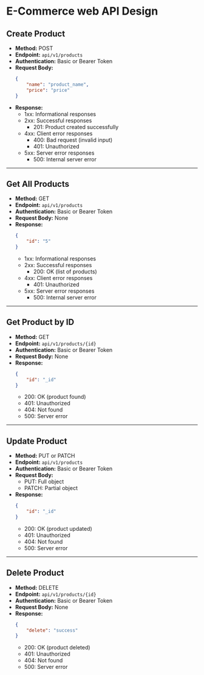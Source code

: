 # E-Commerce web API Design

## Create Product
- **Method:** POST
- **Endpoint:** `api/v1/products`
- **Authentication:** Basic or Bearer Token
- **Request Body:**
    ```json
    {
        "name": "product_name",
        "price": "price"
    }
    ```
- **Response:**
  - 1xx: Informational responses
  - 2xx: Successful responses
    - 201: Product created successfully
  - 4xx: Client error responses
    - 400: Bad request (invalid input)
    - 401: Unauthorized
  - 5xx: Server error responses
    - 500: Internal server error

---

## Get All Products
- **Method:** GET
- **Endpoint:** `api/v1/products`
- **Authentication:** Basic or Bearer Token
- **Request Body:** None
- **Response:**
    ```json
    {
        "id": "5"
    }
    ```
  - 1xx: Informational responses
  - 2xx: Successful responses
    - 200: OK (list of products)
  - 4xx: Client error responses
    - 401: Unauthorized
  - 5xx: Server error responses
    - 500: Internal server error

---

## Get Product by ID
- **Method:** GET
- **Endpoint:** `api/v1/products/{id}`
- **Authentication:** Basic or Bearer Token
- **Request Body:** None
- **Response:**
    ```json
    {
        "id": "_id"
    }
    ```
  - 200: OK (product found)
  - 401: Unauthorized
  - 404: Not found
  - 500: Server error

---

## Update Product
- **Method:** PUT or PATCH
- **Endpoint:** `api/v1/products`
- **Authentication:** Basic or Bearer Token
- **Request Body:**
  - PUT: Full object
  - PATCH: Partial object
- **Response:**
    ```json
    {
        "id": "_id"
    }
    ```
  - 200: OK (product updated)
  - 401: Unauthorized
  - 404: Not found
  - 500: Server error

---

## Delete Product
- **Method:** DELETE
- **Endpoint:** `api/v1/products/{id}`
- **Authentication:** Basic or Bearer Token
- **Request Body:** None
- **Response:**
    ```json
    {
        "delete": "success"
    }
    ```
  - 200: OK (product deleted)
  - 401: Unauthorized
  - 404: Not found
  - 500: Server error
